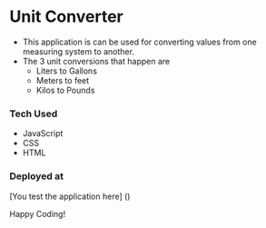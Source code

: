 # Unit Converter

- This application is can be used for converting values from one measuring system to another.
- The 3 unit conversions that happen are
	- Liters to Gallons
	- Meters to feet
	- Kilos to Pounds

### Tech Used

- JavaScript
- CSS
- HTML

### Deployed at

[You test the application here] ()


Happy Coding!
